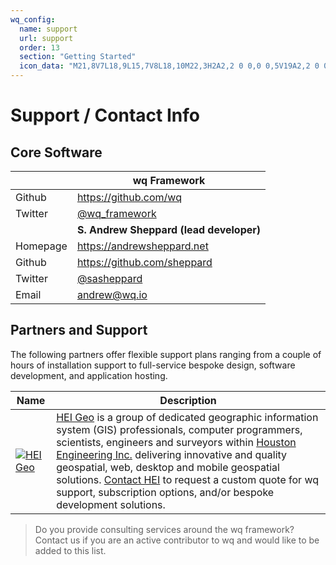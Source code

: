 ```yaml
---
wq_config:
  name: support
  url: support
  order: 13
  section: "Getting Started"
  icon_data: "M21,8V7L18,9L15,7V8L18,10M22,3H2A2,2 0 0,0 0,5V19A2,2 0 0,0 2,21H22A2,2 0 0,0 24,19V5A2,2 0 0,0 22,3M8,6A3,3 0 0,1 11,9A3,3 0 0,1 8,12A3,3 0 0,1 5,9A3,3 0 0,1 8,6M14,18H2V17C2,15 6,13.9 8,13.9C10,13.9 14,15 14,17M22,12H14V6H22"
---
```


# Support / Contact Info

## Core Software

&nbsp; | **wq Framework**
--|--
Github | <https://github.com/wq>
Twitter | [@wq_framework](https://twitter.com/wq_framework)
&nbsp; | **S. Andrew Sheppard (lead developer)**
Homepage | <https://andrewsheppard.net>
Github | <https://github.com/sheppard>
Twitter | [@sasheppard](https://twitter.com/sasheppard)
Email | <andrew@wq.io>

## Partners and Support

The following partners offer flexible support plans ranging from a couple of hours of installation support to full-service bespoke design, software development, and application hosting.

 Name | Description
--|--
[![HEI Geo][heigeo-logo]][heigeo] | [HEI Geo][heigeo] is a group of dedicated geographic information system (GIS) professionals, computer programmers, scientists, engineers and surveyors within [Houston Engineering Inc.][hei] delivering innovative and quality geospatial, web, desktop and mobile geospatial solutions. [Contact HEI][heigeo-contact] to request a custom quote for wq support, subscription options, and/or bespoke development solutions.

> Do you provide consulting services around the wq framework? Contact us if you are an active contributor to wq and would like to be added to this list.

[hei]: https://www.houstoneng.com/
[heigeo]: https://www.houstoneng.com/what-we-do/technology/webmobileapplicationdevelopment/
[heigeo-logo]: ../images/partners/heigeo.png 
[heigeo-contact]: mailto:bfischer@houstoneng.com?subject=wq+framework+support
